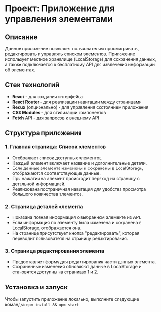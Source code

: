 # Проект: Приложение для управления элементами

## Описание
Данное приложение позволяет пользователям просматривать, редактировать и управлять списком элементов. Приложение использует местное хранилище (LocalStorage) для сохранения данных, а также подключается к бесплатному API для извлечения информации об элементах.

## Стек технологий
- **React** - для создания интерфейса
- **React Router** - для реализации навигации между страницами
- **Redux** (опционально) - для управления состоянием приложения
- **CSS Modules** - для стилизации компонентов
- **Fetch** API - для запросов к внешнему API

## Структура приложения

### 1. Главная страница: Список элементов
- Отображает список доступных элементов.
- Каждый элемент включает название и дополнительные детали.
- Если данные элемента изменены и сохранены в LocalStorage, отображаются соответствующие данные.
- При нажатии на элемент происходит переход на страницу с детальной информацией.
- Реализована постраничная навигация для удобства просмотра большого количества элементов.

### 2. Страница деталей элемента
- Показана полная информация о выбранном элементе из API.
- Если информация по элементу была изменена и сохранена в LocalStorage, отображается она.
- На странице присутствует кнопка "редактировать", которая переводит пользователя на страницу редактирования.

### 3. Страница редактирования элемента
- Предоставляет форму для редактирования части данных элемента.
- Сохраненные изменения обновляют данные в LocalStorage и становятся доступны на страницах 1 и 2.

## Установка и запуск
Чтобы запустить приложение локально, выполните следующие команды:
``` npm install && npm start ```
